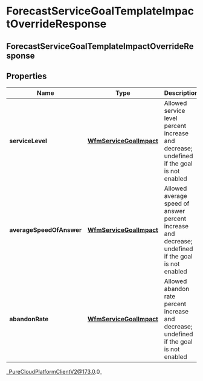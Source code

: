 # ForecastServiceGoalTemplateImpactOverrideResponse

## ForecastServiceGoalTemplateImpactOverrideResponse

## Properties

|Name | Type | Description | Notes|
|------------ | ------------- | ------------- | -------------|
| **serviceLevel** | [**WfmServiceGoalImpact**](WfmServiceGoalImpact) | Allowed service level percent increase and decrease; undefined if the goal is not enabled | [optional] |
| **averageSpeedOfAnswer** | [**WfmServiceGoalImpact**](WfmServiceGoalImpact) | Allowed average speed of answer percent increase and decrease; undefined if the goal is not enabled | [optional] |
| **abandonRate** | [**WfmServiceGoalImpact**](WfmServiceGoalImpact) | Allowed abandon rate percent increase and decrease; undefined if the goal is not enabled | [optional] |



_PureCloudPlatformClientV2@173.0.0_
